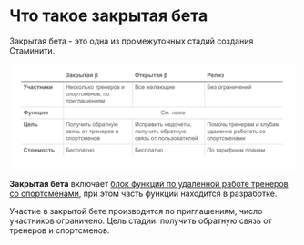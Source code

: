 # Что такое закрытая бета

Закрытая бета - это одна из промежуточных стадий создания Стаминити. 

![](ru/assets/Стадии.png)

**Закрытая бета** включает [блок функций по удаленной работе тренеров со спортсменами](/zakrytaya-beta/chto-vhodit-v-zakrytuyu-betu.md), при этом часть функций находится в разработке. 

Участие в закрытой бете производится по приглашениям, число участников ограничено. 
Цель стадии: получить обратную связь от тренеров и спортсменов.